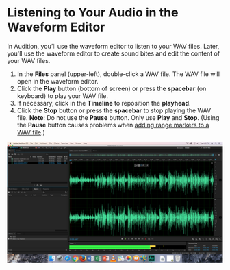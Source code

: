 # Listening to Your Audio in the Waveform Editor

In Audition, you’ll use the waveform editor to listen to your WAV files. Later, you'll use the waveform editor to create sound bites and edit the content of your WAV files.

1. In the **Files** panel \(upper-left\), double-click a WAV file. The WAV file will open in the waveform editor. 
2. Click the **Play** button \(bottom of screen\) or press the **spacebar** \(on keyboard\) to play your WAV file.
3. If necessary, click in the **Timeline** to reposition the **playhead**.
4. Click the **Stop** button or press the **spacebar** to stop playing the WAV file. **Note**: Do not use the **Pause** button. Only use **Play** and **Stop**. \(Using the **Pause** button causes problems when [adding range markers to a WAV file](/listening-and-logging/adding-range-markers-to-wav-file.md).\) 

![A WAV file playing in the Waveform Editor.](/assets/listening-in-waveform-editor.png)

